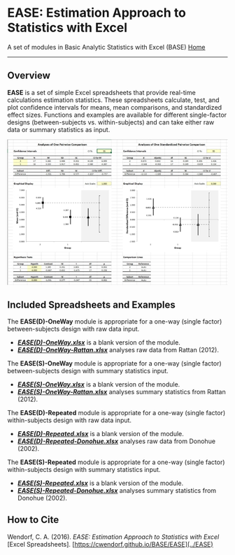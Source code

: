 # EASE: Estimation Approach to Statistics with Excel

A set of modules in Basic Analytic Statistics with Excel (BASE)
[Home](../)

---

## Overview

**EASE** is a set of simple Excel spreadsheets that provide real-time calculations estimation statistics. These spreadsheets calculate, test, and plot confidence intervals for means, mean comparisons, and standardized effect sizes. Functions and examples are available for different single-factor designs (between-subjects vs. within-subjects) and can take either raw data or summary statistics as input. 

<p align="center"><kbd><img src="EASE.jpg"></kbd></p>

## Included Spreadsheets and Examples

The **EASE(D)-OneWay** module is appropriate for a one-way (single factor) between-subjects design with raw data input.

- [**_EASE(D)-OneWay.xlsx_**](./EASE(D)-OneWay.xlsx) is a blank version of the module.
- [**_EASE(D)-OneWay-Rattan.xlsx_**](./EASE(D)-OneWay-Rattan.xlsx) analyses raw data from Rattan (2012).

The **EASE(S)-OneWay** module is appropriate for a one-way (single factor) between-subjects design with summary statistics input.

- [**_EASE(S)-OneWay.xlsx_**](./EASE(S)-OneWay.xlsx) is a blank version of the module.
- [**_EASE(S)-OneWay-Rattan.xlsx_**](./EASE(S)-OneWay-Rattan.xlsx) analyses summary statistics from Rattan (2012).

The **EASE(D)-Repeated** module is appropriate for a one-way (single factor) within-subjects design with raw data input.

- [**_EASE(D)-Repeated.xlsx_**](./EASE(D)-Repeated.xlsx) is a blank version of the module.
- [**_EASE(D)-Repeated-Donohue.xlsx_**](./EASE(D)-Repeated-Donohue.xlsx) analyses raw data from Donohue (2002).

The **EASE(S)-Repeated** module is appropriate for a one-way (single factor) within-subjects design with summary statistics input.

- [**_EASE(S)-Repeated.xlsx_**](./EASE(S)-Repeated.xlsx) is a blank version of the module.
- [**_EASE(S)-Repeated-Donohue.xlsx_**](./EASE(S)-Repeated-Donohue.xlsx) analyses summary statistics from Donohue (2002).

## How to Cite

Wendorf, C. A. (2016). _EASE: Estimation Approach to Statistics with Excel_ [Excel Spreadsheets]. [https://cwendorf.github.io/BASE/EASE](../EASE)
